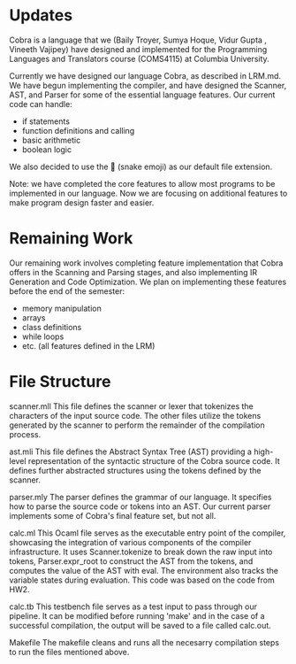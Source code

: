 # Updates

Cobra is a language that we (Baily Troyer, Sumya Hoque, Vidur Gupta , Vineeth Vajipey) have designed and implemented for the Programming Languages and Translators course (COMS4115) at Columbia University. 

Currently we have designed our language Cobra, as described in LRM.md. We have begun implementing the compiler, and have designed the Scanner, AST, and Parser for some of the essential language features. Our current code can handle:

- if statements
- function definitions and calling
- basic arithmetic
- boolean logic

We also decided to use the 🐍 (snake emoji) as our default file extension. 

Note: we have completed the core features to allow most programs to be implemented in our language. Now we are focusing on additional features to make program design faster and easier. 

# Remaining Work

Our remaining work involves completing feature implementation that Cobra offers in the Scanning and Parsing stages, and also implementing IR Generation and Code Optimization. We plan on implementing these features before the end of the semester:

- memory manipulation
- arrays
- class definitions
- while loops
- etc. (all features defined in the LRM)

# File Structure

scanner.mll
This file defines the scanner or lexer that tokenizes the characters of the input source code. The other files utilize the tokens generated by the scanner to perform the remainder of the compilation process. 

ast.mli
This file defines the Abstract Syntax Tree (AST) providing a high-level representation of the syntactic structure of the Cobra source code. It defines further abstracted structures using the tokens defined by the scanner.  

parser.mly
The parser defines the grammar of our language. It specifies how to parse the source code or tokens into an AST. Our current parser implements some of Cobra's final feature set, but not all.

calc.ml
This Ocaml file serves as the executable entry point of the compiler, showcasing the integration of various components of the compiler infrastructure. It uses Scanner.tokenize to break down the raw input into tokens, Parser.expr_root to construct the AST from the tokens, and computes the value of the AST with eval. The environment also tracks the variable states during evaluation. This code was based on the code from HW2.

calc.tb
This testbench file serves as a test input to pass through our pipeline. It can be modified before running 'make' and in the case of a successful compilation, the output will be saved to a file called calc.out.

Makefile
The makefile cleans and runs all the necesarry compilation steps to run the files mentioned above. 
